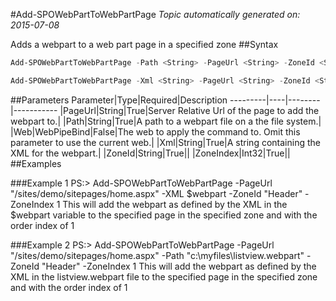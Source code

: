 #Add-SPOWebPartToWebPartPage
*Topic automatically generated on: 2015-07-08*

Adds a webpart to a web part page in a specified zone
##Syntax
```powershell
Add-SPOWebPartToWebPartPage -Path <String> -PageUrl <String> -ZoneId <String> -ZoneIndex <Int32> [-Web <WebPipeBind>]
```


```powershell
Add-SPOWebPartToWebPartPage -Xml <String> -PageUrl <String> -ZoneId <String> -ZoneIndex <Int32> [-Web <WebPipeBind>]
```


##Parameters
Parameter|Type|Required|Description
---------|----|--------|-----------
|PageUrl|String|True|Server Relative Url of the page to add the webpart to.|
|Path|String|True|A path to a webpart file on a the file system.|
|Web|WebPipeBind|False|The web to apply the command to. Omit this parameter to use the current web.|
|Xml|String|True|A string containing the XML for the webpart.|
|ZoneId|String|True||
|ZoneIndex|Int32|True||
##Examples

###Example 1
    PS:> Add-SPOWebPartToWebPartPage -PageUrl "/sites/demo/sitepages/home.aspx" -XML $webpart -ZoneId "Header" -ZoneIndex 1 
This will add the webpart as defined by the XML in the $webpart variable to the specified page in the specified zone and with the order index of 1

###Example 2
    PS:> Add-SPOWebPartToWebPartPage -PageUrl "/sites/demo/sitepages/home.aspx" -Path "c:\myfiles\listview.webpart" -ZoneId "Header" -ZoneIndex 1 
This will add the webpart as defined by the XML in the listview.webpart file to the specified page in the specified zone and with the order index of 1
<!-- Ref: 174C8F461D464E5B2DA5B80F9D90DBB1 -->